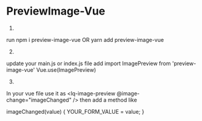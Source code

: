 # PreviewImage-Vue

1.
run 
npm i preview-image-vue
OR
yarn add preview-image-vue


2.
update your main.js or index.js file
add 
import ImagePreview from 'preview-image-vue'
Vue.use(ImagePreview)


3.
In your vue file use it as
<lq-image-preview @image-change="imageChanged" />
then add a method like

imageChanged(value) {
    YOUR_FORM_VALUE = value;
}
